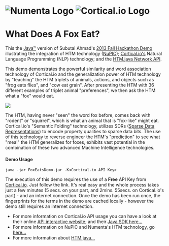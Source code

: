 # ![Numenta Logo](http://numenta.org/images/numenta-icon128.png) ![Cortical.io Logo](https://avatars0.githubusercontent.com/u/7721887?v=3&amp;s=200)
# What Does A Fox Eat?

This the [Java™](http://www.oracle.com/technetwork/java/javase/overview/java8-2100321.html) version of Subutai Ahmad's [2013 Fall Hackathon Demo](http://numenta.org/blog/2013/11/06/2013-fall-hackathon-outcome.html#fox) illustrating the 
integration of HTM technology ([NuPIC](https://github.com/numenta/nupic)); [Cortical.io's](http://www.cortical.io/technology.html) Natural Language Programming (NLP)
technology; and the [HTM.java Network API](http://numenta.org/blog/2015/06/08/htm-java-receives-new-network-api.html).

This demo demonstrates the powerful similarity and word association technology of
Cortical.io and the generalization power of HTM technology by "teaching" the HTM triplets
of animals, actions, and objects such as "frog eats flies", and "cow eat grain". After
presenting the HTM with 36 different examples of triplet animal "preferences", we then
ask the HTM what a "fox" would eat.

![](http://cognitionmission.com/foxeats.png)

The HTM, having never "seen" the word fox before, comes back with "rodent" or "squirrel",
which is what an animal that is "fox-like" might eat. Cortical.io's "Semantic Folding" 
technology, utilizes SDRs ([Sparse Data Representations](http://www.cortical.io/technology_representations.html)) to encode property qualities to
sparse data bits. The use of this technology to reverse engineer the HTM's "prediction"
to see what "meal" the HTM generalizes for foxes, exhibits vast potential in the combination
of these two advanced Machine Intelligence technologies.

#### Demo Usage
```
java -jar FoxEatsDemo.jar -K<Cortical.io API Key>
```

The execution of this demo requires the use of a **Free** API Key from [Cortical.io](http://www.cortical.io/resources_apikey.html). Just follow the link. It's real easy and the whole process takes just a few minutes (5 secs. on your part, and 2mins. 55secs. on Cortical.io's part) - and an internet connection. Once the demo has been run once, the fingerprints for the terms in the demo are cached locally - however the demo still requires an internet connection.

* For more information on Cortical.io API usage you can have a look at their online [API interactive website](http://api.cortical.io); and their [Java SDK here...](https://github.com/cortical-io)
* For more information on NuPIC and Numenta's HTM technology, go [here...](http://numenta.org) 
* For more information about [HTM.java...](https://github.com/numenta/htm.java)

